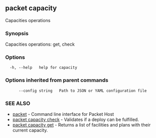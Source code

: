 ## packet capacity

Capacities operations

### Synopsis

Capacities operations: get, check

### Options

```
  -h, --help   help for capacity
```

### Options inherited from parent commands

```
      --config string   Path to JSON or YAML configuration file
```

### SEE ALSO

* [packet](packet.md)	 - Command line interface for Packet Host
* [packet capacity check](packet_capacity_check.md)	 - Validates if a deploy can be fulfilled.
* [packet capacity get](packet_capacity_get.md)	 - Returns a list of facilities and plans with their current capacity.


